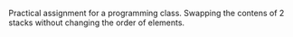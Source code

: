 Practical assignment for a programming class.
Swapping the contens of 2 stacks without changing the order of elements.
